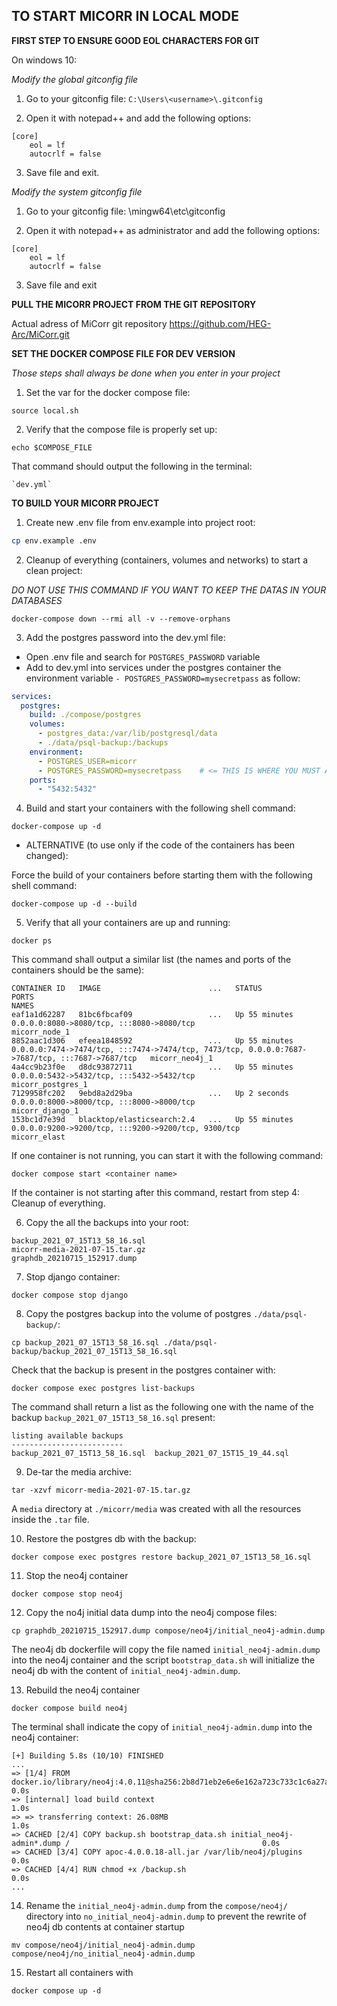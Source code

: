 ## TO START MICORR IN LOCAL MODE

**FIRST STEP TO ENSURE GOOD EOL CHARACTERS FOR GIT**

On windows 10:

*Modify the global gitconfig file*

1. Go to your gitconfig file:
`C:\Users\<username>\.gitconfig`

2. Open it with notepad++ and add the following options:
```
[core]
    eol = lf
    autocrlf = false
```
3. Save file and exit.

*Modify the system gitconfig file*

1. Go to your gitconfig file:
<git-install-root>\mingw64\etc\gitconfig

2. Open it with notepad++ as administrator and add the following options:
```
[core]
    eol = lf
    autocrlf = false
```

3. Save file and exit


**PULL THE MICORR PROJECT FROM THE GIT REPOSITORY**

Actual adress of MiCorr git repository
https://github.com/HEG-Arc/MiCorr.git

**SET THE DOCKER COMPOSE FILE FOR DEV VERSION**

*Those steps shall always be done when you enter in your project*

1. Set the var for the docker compose file:
```shell script
source local.sh
```
2. Verify that the compose file is properly set up:
```shell script
echo $COMPOSE_FILE
```
That command should output the following in the terminal:

	`dev.yml`

**TO BUILD YOUR MICORR PROJECT**

1. Create new .env file from env.example into project root:
```sh
cp env.example .env
```

2. Cleanup of everything (containers, volumes and networks) to start a clean project:

*DO NOT USE THIS COMMAND IF YOU WANT TO KEEP THE DATAS IN YOUR DATABASES*

```shell script
docker-compose down --rmi all -v --remove-orphans
```

3. Add the postgres password into the dev.yml file:
 - Open .env file and search for `POSTGRES_PASSWORD` variable
 - Add to dev.yml into services under the postgres container the environment variable `- POSTGRES_PASSWORD=mysecretpass` as follow:
```yaml
services:
  postgres:
    build: ./compose/postgres
    volumes:
      - postgres_data:/var/lib/postgresql/data
      - ./data/psql-backup:/backups
    environment:
      - POSTGRES_USER=micorr
      - POSTGRES_PASSWORD=mysecretpass    # <= THIS IS WHERE YOU MUST ADD THE VALUE
    ports:
      - "5432:5432"
```

4. Build and start your containers with the following shell command:
```shell script
docker-compose up -d
```

- ALTERNATIVE (to use only if the code of the containers has been changed):

Force the build of your containers before starting them with the following shell command:

```shell script
docker-compose up -d --build
```

5. Verify that all your containers are up and running:
```Shell script
docker ps
```
This command shall output a similar list (the names and ports of the containers should be the same):
```shell script
CONTAINER ID   IMAGE                        ...   STATUS          PORTS                                                                                            NAMES
eaf1a1d62287   81bc6fbcaf09                 ...   Up 55 minutes   0.0.0.0:8080->8080/tcp, :::8080->8080/tcp                                                        micorr_node_1
8852aac1d306   efeea1848592                 ...   Up 55 minutes   0.0.0.0:7474->7474/tcp, :::7474->7474/tcp, 7473/tcp, 0.0.0.0:7687->7687/tcp, :::7687->7687/tcp   micorr_neo4j_1
4a4cc9b23f0e   d8dc93872711                 ...   Up 55 minutes   0.0.0.0:5432->5432/tcp, :::5432->5432/tcp                                                        micorr_postgres_1
7129958fc202   9ebd8a2d29ba                 ...   Up 2 seconds    0.0.0.0:8000->8000/tcp, :::8000->8000/tcp                                                        micorr_django_1
153bc1d7e39d   blacktop/elasticsearch:2.4   ...   Up 55 minutes   0.0.0.0:9200->9200/tcp, :::9200->9200/tcp, 9300/tcp                                              micorr_elast
```
If one container is not running, you can start it with the following command:
``` shell script
docker compose start <container name>
```
If the container is not starting after this command, restart from step 4: Cleanup of everything.

6. Copy the all the backups into your root:
``` shell script
backup_2021_07_15T13_58_16.sql
micorr-media-2021-07-15.tar.gz
graphdb_20210715_152917.dump
```

7. Stop django container:
```shell script
docker compose stop django
```

8. Copy the postgres backup into the volume of postgres `./data/psql-backup/`:
```shell script
cp backup_2021_07_15T13_58_16.sql ./data/psql-backup/backup_2021_07_15T13_58_16.sql
```
Check that the backup is present in the postgres container with:

```shell script
docker compose exec postgres list-backups
```
The command shall return a list as the following one with the name of the backup `backup_2021_07_15T13_58_16.sql` present:

```shell script
listing available backups
-------------------------
backup_2021_07_15T13_58_16.sql  backup_2021_07_15T15_19_44.sql
```

9. De-tar the media archive:
```shell script
tar -xzvf micorr-media-2021-07-15.tar.gz
```

A `media` directory at `./micorr/media` was created with all the resources inside the `.tar` file.

10. Restore the postgres db with the backup:
```shell script
docker compose exec postgres restore backup_2021_07_15T13_58_16.sql
```


11. Stop the neo4j container
```shell script
docker compose stop neo4j
```

12. Copy the no4j initial data dump into the neo4j compose files:
```shell script
cp graphdb_20210715_152917.dump compose/neo4j/initial_neo4j-admin.dump
```
The neo4j db dockerfile  will copy the file named `initial_neo4j-admin.dump` into the neo4j container and the script `bootstrap_data.sh` will initialize the neo4j db with the content of `initial_neo4j-admin.dump`.

13. Rebuild the neo4j container
```shell script
docker compose build neo4j
```
The terminal shall indicate the copy of `initial_neo4j-admin.dump` into the neo4j container:
 ```shell script
[+] Building 5.8s (10/10) FINISHED
...
 => [1/4] FROM docker.io/library/neo4j:4.0.11@sha256:2b8d71eb2e6e6e162a723c733c1c6a27a62c54774108523a5a4c15cf9aa55c19   0.0s
 => [internal] load build context                                                                                       1.0s
 => => transferring context: 26.08MB                                                                                    1.0s
 => CACHED [2/4] COPY backup.sh bootstrap_data.sh initial_neo4j-admin*.dump /                                           0.0s
 => CACHED [3/4] COPY apoc-4.0.0.18-all.jar /var/lib/neo4j/plugins                                                      0.0s
 => CACHED [4/4] RUN chmod +x /backup.sh                                                                                0.0s
...
```

14. Rename the `initial_neo4j-admin.dump` from the `compose/neo4j/` directory into `no_initial_neo4j-admin.dump` to prevent the rewrite of neo4j db contents at container startup
```shell script
mv compose/neo4j/initial_neo4j-admin.dump compose/neo4j/no_initial_neo4j-admin.dump
```
15. Restart all containers with
```shell script
docker compose up -d
```
